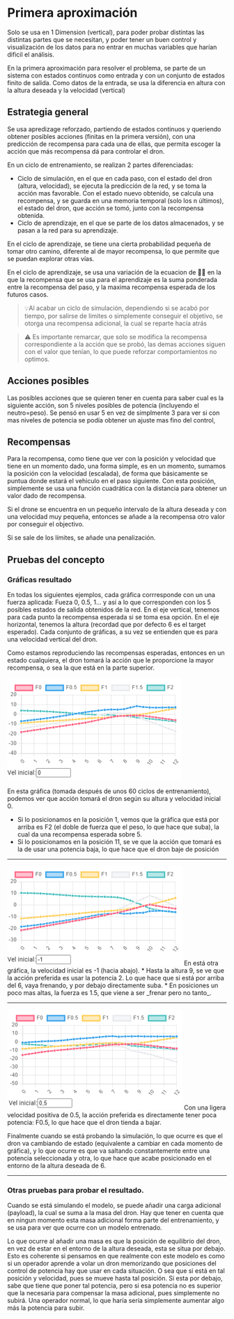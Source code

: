 # Primera aproximación

Solo se usa en 1 Dimension (vertical), para poder probar distintas las distintas partes que se necesitan, y poder tener un buen control y visualización de los datos para no entrar en muchas variables que harían dificil el análisis.

En la primera aproximación para resolver el problema, se parte de un sistema con estados continuos como entrada y con un conjunto de estados finito de salida.
Como datos de la entrada, se usa la diferencia en altura con la altura deseada y la velocidad (vertical)

## Estrategia general

Se usa apredizage reforzado, partiendo de estados continuos y queriendo obtener posibles acciones (finitas en la primera versión), con una predicción de recompensa para cada una de ellas, que permita escoger la acción que más recompensa dá para controlar el dron.

En un ciclo de entrenamiento, se realizan 2 partes diferenciadas:

* Ciclo de simulación, en el que en cada paso, con el estado del dron (altura, velocidad), se ejecuta la predicción de la red, y se toma la acción mas favorable. Con el estado nuevo obtenido, se calcula una recompensa, y se guarda en una memoria temporal (solo los n últimos), el estado del dron, que acción se tomó, junto con la recompensa obtenida.
* Ciclo de aprendizaje, en el que se parte de los datos almacenados, y se pasan a la red para su aprendizaje.

En el ciclo de aprendizaje, se tiene una cierta probabilidad pequeña de tomar otro camino, diferente al de mayor recompensa, lo que permite que se puedan explorar otras vías.

En el ciclo de aprendizaje, se usa una variación de la ecuacion de 🤔🤔 en la que la recompensa que se usa para el aprendizaje es la suma ponderada entre la recompensa del paso, y la maxima recompensa esperada de los futuros casos.

> 💡Al acabar un ciclo de simulación, dependiendo si se acabó por tiempo, por salirse de limites o simplemente conseguir el objetivo, se otorga una recompensa adicional, la cual se reparte hacía atrás 

> ⚠️ Es importante remarcar, que solo se modifica la recompensa correspondiente a la acción que se probó, las demas acciones siguen con el valor que tenían, lo que puede reforzar comportamientos no optimos.

## Acciones posibles

Las posibles acciones que se quieren tener en cuenta para saber cual es la siguiente acción, son 5 niveles posibles de potencia (incluyendo el neutro=peso). Se pensó en usar 5 en vez de simplmente 3 para ver si con mas niveles de potencia se podía obtener un ajuste mas fino del control, 

## Recompensas

Para la recompensa, como tiene que ver con la posición y velocidad que tiene en un momento dado, una forma simple, es en un momento, sumamos la posición con la velocidad (escalada), de forma que básicamente se puntua donde estará el vehiculo en el paso siguiente. Con esta posición, simplemente se usa una función cuadrática con la distancia para obtener un valor dado de recompensa.
 
Si el drone se encuentra en un pequeño intervalo de la altura deseada y con una velocidad muy pequeña, entonces se añade a la recompensa otro valor por conseguir el objectivo.

Si se sale de los límites, se añade una penalización.

## Pruebas del concepto

### Gráficas resultado

En todas los siguientes ejemplos, cada gráfica corrresponde con un una fuerza aplicada: Fueza 0, 0.5, 1... y así a lo que corresponden con los 5 posibles estados de salida obtenidos de la red.
En el eje vertical, tenemos para cada punto la recompensa esperada si se toma esa opción. En el eje horizontal, tenemos la altura (recordad que por defecto 6 es el target esperado). Cada conjunto de gráficas, a su vez se entienden que es para una velocidad vertical del dron.

Como estamos reproduciendo las recompensas esperadas, entonces en un estado cualquiera, el dron tomará la acción que le proporcione la mayor recompensa, o sea la que está en la parte superior.

<img  src="media/graph_1_a.png" alt="Velocidad 0">

En esta gráfica (tomada después de unos 60 ciclos de entrenamiento), podemos ver que acción tomará el dron según su altura y velocidad inicial 0.
* Si lo posicionamos en la posición 1, vemos que la gráfica que está por arriba es F2 (el doble de fuerza que el peso, lo que hace que suba), la cual da una recompensa esperada sobre 5. 
* Si lo posicionamos en la posición 11, se ve que la acción que tomará es la de usar una potencia baja, lo que hace que el dron baje de posición

---

<img  src="media/graph_1_b.png" alt="Velocidad -a">
En está otra gráfica, la velocidad inicial es -1 (hacia abajo).
* Hasta la altura 9, se ve que la acción preferida es usar la potencia 2. Lo que hace que si está por arriba del 6, vaya frenando, y por debajo directamente suba.
* En posiciones un poco mas altas, la fuerza es 1.5, que viene a ser _frenar pero no tanto_.

---
<img  src="media/graph_1_c.png" alt="Velocidad 0.5">
Con una ligera velocidad positiva de 0.5, la acción preferida es directamente tener poca potencia: F0.5, lo que hace que el dron tienda a bajar.

Finalmente cuando se está probando la simulación, lo que ocurre es que el dron va cambiando de estado (equivalente a cambiar en cada momento de gráfica), y lo que ocurre es que va saltando constantemente entre una potencia seleccionada y otra, lo que hace que acabe posicionado en el entorno de la altura deseada de 6.

---

### Otras pruebas para probar el resultado.

Cuando se está simulando el modelo, se puede añadir una carga adicional (payload), la cual se suma a la masa del dron. Hay que tener en cuenta que en ningun momento esta masa adicional forma parte del entrenamiento, y se usa para ver que ocurre con un modelo entrenado.

Lo que ocurre al añadir una masa es que la posición de equilibrio del dron, en vez de estar en el entorno de la altura deseada, esta se situa por debajo. Esto es coherente si pensamos en que realmente con este modelo es como si un operador aprende a volar un dron memorizando que posiciones del control de potencia hay que usar en cada situación. O sea que si está en tal posición y velocidad, pues se mueve hasta tal posición. Si esta por debajo, sabe que tiene que poner tal potencia, pero si esa potencia no es superior que la necesaria para compensar la masa adicional, pues simplemente no subirá. Una operador normal, lo que haría sería simplemente aumentar algo más la potencia para subir.
